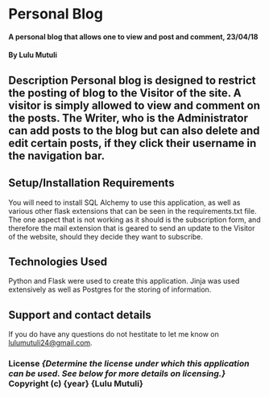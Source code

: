   # Personal Blog
  #### A personal blog that allows one to view and post and comment, 23/04/18

  #### By **Lulu Mutuli**

  ## Description Personal blog is designed to restrict the posting of blog to the Visitor of the site. A visitor is simply allowed to view and comment on the posts. The Writer, who is the Administrator can add posts to the blog but can also delete and edit certain posts, if they click their username in the navigation bar.

  ## Setup/Installation Requirements

  You will need to install SQL Alchemy to use this application, as well as various other flask extensions that can be seen in the requirements.txt
  file. The one aspect that is not working as it should is the subscription form, and therefore the mail extension that is geared to send an update to the Visitor of the website, should they decide they want to subscribe.

  ## Technologies Used
  Python and Flask were used to create this application. Jinja was used extensively as well as Postgres for the storing of information.

  ## Support and contact details
  If you do have any questions do not hestitate to let me know on lulumutuli24@gmail.com.

  ### License *{Determine the license under which this application can be used.  See below for more details on licensing.}* Copyright (c) {year} **{Lulu Mutuli}**
